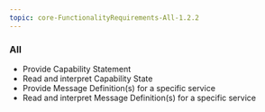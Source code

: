 ```yaml
---
topic: core-FunctionalityRequirements-All-1.2.2
---
```


### All

- Provide Capability Statement 
- Read and interpret Capability State 
- Provide Message Definition(s) for a specific service
- Read and interpret Message Definition(s) for a specific service 

<br>